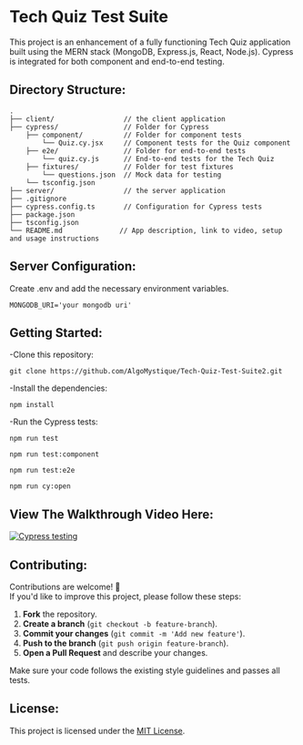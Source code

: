 # Tech Quiz Test Suite

This project is an enhancement of a fully functioning Tech Quiz application built using the MERN stack (MongoDB, Express.js, React, Node.js). Cypress is integrated for both component and end-to-end testing.

## Directory Structure:
```
.
├── client/                 // the client application
├── cypress/                // Folder for Cypress
    ├── component/          // Folder for component tests
        └── Quiz.cy.jsx     // Component tests for the Quiz component
    ├── e2e/                // Folder for end-to-end tests
        └── quiz.cy.js      // End-to-end tests for the Tech Quiz
    ├── fixtures/           // Folder for test fixtures
        └── questions.json  // Mock data for testing
    └── tsconfig.json
├── server/                 // the server application
├── .gitignore
├── cypress.config.ts       // Configuration for Cypress tests
├── package.json
├── tsconfig.json
└── README.md              // App description, link to video, setup and usage instructions
```

## Server Configuration:

Create .env and add the necessary environment variables.
```
MONGODB_URI='your mongodb uri'
```

## Getting Started:

-Clone this repository:
```
git clone https://github.com/AlgoMystique/Tech-Quiz-Test-Suite2.git
```

-Install the dependencies:
```
npm install
```
-Run the Cypress tests:
```
npm run test
```
```
npm run test:component
```
```
npm run test:e2e
```
```
npm run cy:open
```


## View The Walkthrough Video Here:

[![Cypress testing](https://img.youtube.com/vi/eYBnTnn7fvA/0.jpg)](https://www.youtube.com/watch?v=eYBnTnn7fvA)

## Contributing:

Contributions are welcome! 🚀  
If you'd like to improve this project, please follow these steps:

1. **Fork** the repository.  
2. **Create a branch** (`git checkout -b feature-branch`).  
3. **Commit your changes** (`git commit -m 'Add new feature'`).  
4. **Push to the branch** (`git push origin feature-branch`).  
5. **Open a Pull Request** and describe your changes.

Make sure your code follows the existing style guidelines and passes all tests. 

## License:

This project is licensed under the [MIT License](LICENSE).
